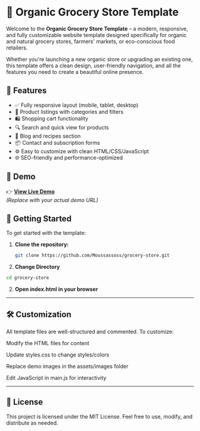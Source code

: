 # 🛒 Organic Grocery Store Template

Welcome to the **Organic Grocery Store Template** – a modern, responsive, and fully customizable website template designed specifically for organic and natural grocery stores, farmers' markets, or eco-conscious food retailers.

Whether you're launching a new organic store or upgrading an existing one, this template offers a clean design, user-friendly navigation, and all the features you need to create a beautiful online presence.

## 🌿 Features

- ✅ Fully responsive layout (mobile, tablet, desktop)
- 🍎 Product listings with categories and filters
- 🛍️ Shopping cart functionality
- 🔍 Search and quick view for products
- 🧾 Blog and recipes section
- 📦 Contact and subscription forms
- ⚙️ Easy to customize with clean HTML/CSS/JavaScript
- 🌐 SEO-friendly and performance-optimized

## 🧪 Demo

👉 **[View Live Demo](https://moussassoss.github.io/grocery-store/)**  
*(Replace with your actual demo URL)*

## 🚀 Getting Started

To get started with the template:

1. **Clone the repository:**
   ```bash
   git clone https://github.com/Moussassoss/grocery-store.git
   ```

2. **Change Directory**
 ```bash
cd grocery-store
```

2. **Open index.html in your browser**

---

## 🛠️ Customization
All template files are well-structured and commented. To customize:

Modify the HTML files for content

Update styles.css to change styles/colors

Replace demo images in the assets/images folder

Edit JavaScript in main.js for interactivity

---
## 📄 License
This project is licensed under the MIT License.
Feel free to use, modify, and distribute as needed.
